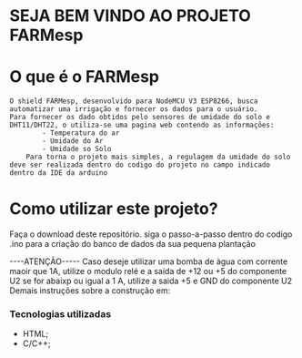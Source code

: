 # SEJA BEM VINDO AO PROJETO FARMesp
# O que é o FARMesp
    O shield FARMesp, desenvolvido para NodeMCU V3 ESP8266, busca automatizar uma irrigação e fornecer os dados para o usuário.
  	Para fornecer os dado obtidos pelo sensores de umidade do solo e DHT11/DHT22, o utiliza-se uma pagina web contendo as informações:
			- Temperatura do ar 
			- Umidade do Ar
			- Umidade so Solo
		Para torna o projeto mais simples, a regulagem da umidade do solo deve ser realizada dentro do codigo do projeto no campo indicado dentro da IDE da arduino

   


# Como utilizar este projeto?

Faça o download deste repositório.
siga o passo-a-passo dentro do codigo .ino para a criação do banco de dados da sua pequena plantação

----ATENÇÃO-----
Caso deseje utilizar uma bomba de àgua com corrente maoir que 1A, utilize o modulo relé e a saída de +12 ou +5 do componente U2
se for abaixp ou igual a 1 A, utilize a saida +5 e GND do componente U2
Demais instruções sobre a construção em:



### Tecnologias utilizadas

- HTML;
- C/C++;

